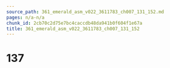 ```yaml
---
source_path: 361_emerald_asm_v022_3611783_ch007_131_152.md
pages: n/a-n/a
chunk_id: 2cb70c2d75e7bc4caccdb48da941b0f604f1e67a
title: 361_emerald_asm_v022_3611783_ch007_131_152
---
```

# 137
